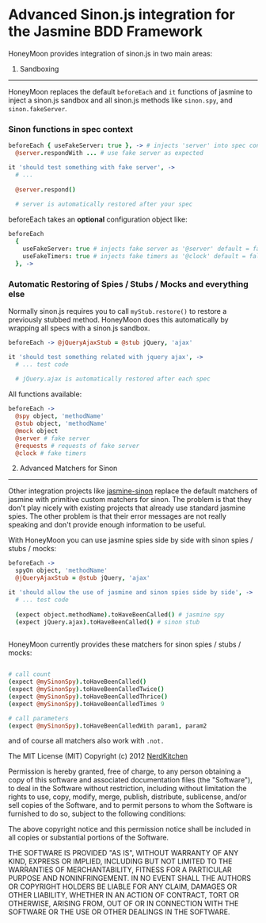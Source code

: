 Advanced Sinon.js integration for the Jasmine BDD Framework
===========================================================

HoneyMoon provides integration of sinon.js in two main areas:

1. Sandboxing
-------------
HoneyMoon replaces the default `beforeEach` and `it` functions of jasmine to inject a
sinon.js sandbox and all sinon.js methods like `sinon.spy`, and `sinon.fakeServer`.

### Sinon functions in spec context


```coffeescript
beforeEach { useFakeServer: true }, -> # injects 'server' into spec context
  @server.respondWith ... # use fake server as expected

it 'should test something with fake server', ->
  # ...
  
  @server.respond()
  
  # server is automatically restored after your spec
```

beforeEach takes an **optional** configuration object like:

```coffeescript
beforeEach
  { 
    useFakeServer: true # injects fake server as '@server' default = false
    useFakeTimers: true # injects fake timers as '@clock' default = false
  }, ->

```

### Automatic Restoring of Spies / Stubs / Mocks and everything else

Normally sinon.js requires you to call `myStub.restore()` to restore a previously stubbed method. 
HoneyMoon does this automatically by wrapping all specs with a sinon.js sandbox.

```coffeescript
beforeEach -> @jQueryAjaxStub = @stub jQuery, 'ajax'

it 'should test something related with jquery ajax', ->
  # ... test code
  
  # jQuery.ajax is automatically restored after each spec
```

All functions available:

```coffeescript
beforeEach ->
  @spy object, 'methodName'
  @stub object, 'methodName'
  @mock object
  @server # fake server
  @requests # requests of fake server
  @clock # fake timers

```

2. Advanced Matchers for Sinon
------------------------------

Other integration projects like [jasmine-sinon](https://github.com/froots/jasmine-sinon) replace the default matchers
of jasmine with primitive custom matchers for sinon. The problem is that they don't play nicely with existing projects
that already use standard jasmine spies. The other problem is that their error messages are not really speaking and
don't provide enough information to be useful.

With HoneyMoon you can use jasmine spies side by side with sinon spies / stubs / mocks:

```coffeescript
beforeEach -> 
  spyOn object, 'methodName'
  @jQueryAjaxStub = @stub jQuery, 'ajax'

it 'should allow the use of jasmine and sinon spies side by side', ->
  # ... test code
  
  (expect object.methodName).toHaveBeenCalled() # jasmine spy
  (expect jQuery.ajax).toHaveBeenCalled() # sinon stub
  
```

HoneyMoon currently provides these matchers for sinon spies / stubs / mocks:

```coffeescript

# call count
(expect @mySinonSpy).toHaveBeenCalled()
(expect @mySinonSpy).toHaveBeenCalledTwice()
(expect @mySinonSpy).toHaveBeenCalledThrice()
(expect @mySinonSpy).toHaveBeenCalledTimes 9

# call parameters
(expect @mySinonSpy).toHaveBeenCalledWith param1, param2

```

and of course all matchers also work with `.not.`


The MIT License (MIT)
Copyright (c) 2012 [NerdKitchen](http://nerdkitchen.org)

Permission is hereby granted, free of charge, to any person obtaining a copy of this software and associated documentation files (the "Software"), to deal in the Software without restriction, including without limitation the rights to use, copy, modify, merge, publish, distribute, sublicense, and/or sell copies of the Software, and to permit persons to whom the Software is furnished to do so, subject to the following conditions:

The above copyright notice and this permission notice shall be included in all copies or substantial portions of the Software.

THE SOFTWARE IS PROVIDED "AS IS", WITHOUT WARRANTY OF ANY KIND, EXPRESS OR IMPLIED, INCLUDING BUT NOT LIMITED TO THE WARRANTIES OF MERCHANTABILITY, FITNESS FOR A PARTICULAR PURPOSE AND NONINFRINGEMENT. IN NO EVENT SHALL THE AUTHORS OR COPYRIGHT HOLDERS BE LIABLE FOR ANY CLAIM, DAMAGES OR OTHER LIABILITY, WHETHER IN AN ACTION OF CONTRACT, TORT OR OTHERWISE, ARISING FROM, OUT OF OR IN CONNECTION WITH THE SOFTWARE OR THE USE OR OTHER DEALINGS IN THE SOFTWARE.